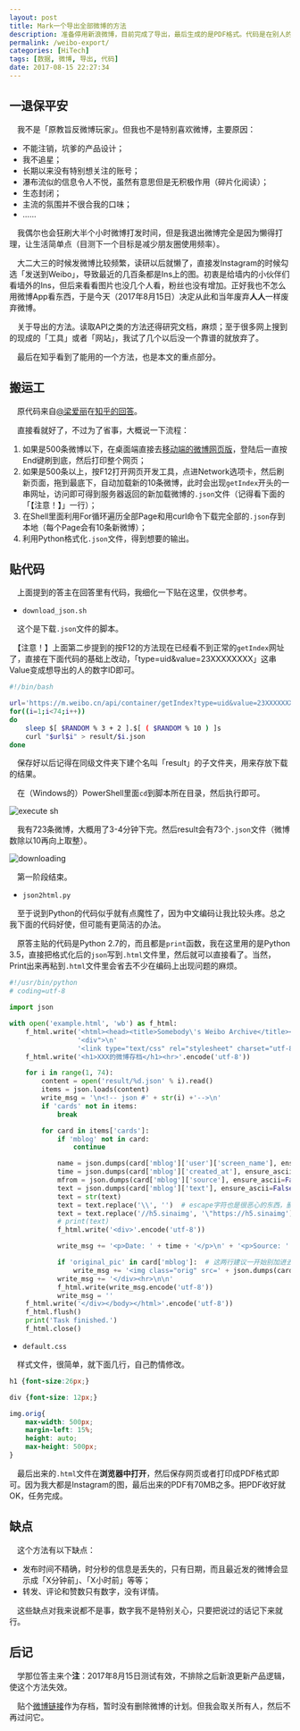 ```yaml
---
layout: post
title: Mark一个导出全部微博的方法
description: 准备停用新浪微博，目前完成了导出，最后生成的是PDF格式。代码是在别人的基础上改进了一下，现在记录在这里。
permalink: /weibo-export/
categories: [HiTech]
tags: [数据, 微博, 导出, 代码]
date: 2017-08-15 22:27:34
--- 
```


<!--「http://lanternd.qiniudn.com/Pic4Post/」-->

## 一退保平安

　我不是「原教旨反微博玩家」。但我也不是特别喜欢微博，主要原因：

- 不能注销，坑爹的产品设计；
- 我不追星；
- 长期以来没有特别想关注的账号；
- 瀑布流似的信息令人不悦，虽然有意思但是无积极作用（碎片化阅读）；
- 生态封闭；
- 主流的氛围并不很合我的口味；
- ……

　我偶尔也会狂刷大半个小时微博打发时间，但是我退出微博完全是因为懒得打理，让生活简单点（目测下一个目标是减少朋友圈使用频率）。

　大二大三的时候发微博比较频繁，读研以后就懒了，直接发Instagram的时候勾选「发送到Weibo」，导致最近的几百条都是Ins上的图。初衷是给墙内的小伙伴们看墙外的Ins，但后来看看图片也没几个人看，粉丝也没有增加。正好我也不怎么用微博App看东西，于是今天（2017年8月15日）决定从此和当年废弃**人人**一样废弃微博。

　关于导出的方法。读取API之类的方法还得研究文档，麻烦；至于很多网上搜到的现成的「工具」或者「网站」，我试了几个以后没一个靠谱的就放弃了。

　最后在知乎看到了能用的一个方法，也是本文的重点部分。

## 搬运工

　原代码来自[@梁爱丽](https://www.zhihu.com/people/liang-ai-li)在[知乎的回答](https://www.zhihu.com/question/20339936/answer/195823664)。

　直接看就好了，不过为了省事，大概说一下流程：

1. 如果是500条微博以下，在桌面端直接去[移动端的微博网页版](https://m.weibo.cn/)，登陆后一直按End键刷到底，然后打印整个网页；
2. 如果是500条以上，按F12打开网页开发工具，点进Network选项卡，然后刷新页面，拖到最底下，自动加载新的10条微博，此时会出现`getIndex`开头的一串网址，访问即可得到服务器返回的新加载微博的`.json`文件（记得看下面的「【注意！】」一行）；
3. 在Shell里面利用For循环遍历全部Page和用curl命令下载完全部的`.json`存到本地（每个Page会有10条新微博）；
4. 利用Python格式化`.json`文件，得到想要的输出。

## 贴代码

　上面提到的答主在回答里有代码，我细化一下贴在这里，仅供参考。

- `download_json.sh`

　这个是下载`.json`文件的脚本。

　【注意！】上面第二步提到的按F12的方法现在已经看不到正常的`getIndex`网址了，直接在下面代码的基础上改动，「type=uid&value=23XXXXXXXX」这串Value变成想导出的人的数字ID即可。

``` bash
#!/bin/bash

url='https://m.weibo.cn/api/container/getIndex?type=uid&value=23XXXXXXXX&containerid=2304132384538187&page='
for((i=1;i<74;i++))
do
    sleep $[ $RANDOM % 3 + 2 ].$[ ( $RANDOM % 10 ) ]s
    curl "$url$i" > result/$i.json
done
```

　保存好以后记得在同级文件夹下建个名叫「result」的子文件夹，用来存放下载的结果。

　在（Windows的）PowerShell里面`cd`到脚本所在目录，然后执行即可。

![execute sh](http://lanternd.qiniudn.com/Pic4Post/weibo-export/execute.png)

　我有723条微博，大概用了3-4分钟下完。然后result会有73个`.json`文件（微博数除以10再向上取整）。

![downloading](http://lanternd.qiniudn.com/Pic4Post/weibo-export/downloading.png)

　第一阶段结束。

- `json2html.py`

　至于说到Python的代码似乎就有点魔性了，因为中文编码让我比较头疼。总之我下面的代码好使，但可能有更简洁的办法。

　原答主贴的代码是Python 2.7的，而且都是`print`函数，我在这里用的是Python 3.5，直接把格式化后的`json`写到`.html`文件里，然后就可以直接看了。当然，Print出来再粘到`.html`文件里会省去不少在编码上出现问题的麻烦。

``` Python 
#!/usr/bin/python
# coding=utf-8

import json

with open('example.html', 'wb') as f_html:
    f_html.write('<html><head><title>Somebody\'s Weibo Archive</title></head><body>'
                 '<div">\n'
                 '<link type="text/css" rel="stylesheet" charset="utf-8" href="default.css" />'.encode('utf-8'))
    f_html.write('<h1>XXX的微博存档</h1><hr>'.encode('utf-8'))

    for i in range(1, 74):
        content = open('result/%d.json' % i).read()
        items = json.loads(content)
        write_msg = '\n<!-- json #' + str(i) +'-->\n'
        if 'cards' not in items:
            break

        for card in items['cards']:
            if 'mblog' not in card:
                continue

            name = json.dumps(card['mblog']['user']['screen_name'], ensure_ascii=False)  # 因为都是重复的同样的ID，所以没有写进文件里。
            time = json.dumps(card['mblog']['created_at'], ensure_ascii=False)
            mfrom = json.dumps(card['mblog']['source'], ensure_ascii=False)
            text = json.dumps(card['mblog']['text'], ensure_ascii=False)
            text = str(text)
            text = text.replace('\\', '')  # escape字符也是很恶心的东西，删掉。
            text = text.replace('//h5.sinaimg', '\"https://h5.sinaimg')  # 处理某些图片的URL问题
            # print(text)
            f_html.write('<div>'.encode('utf-8'))

            write_msg += '<p>Date: ' + time + '</p>\n' + '<p>Source: ' + mfrom + '</p>\n' + '<p>' + text + '</p>\n'

            if 'original_pic' in card['mblog']:  # 这两行建议一开始别加进去，文本调试OK以后再加，不然HTML页面会加载很久，尤其是图多or网速不好的时候。
                write_msg += '<img class="orig" src=' + json.dumps(card['mblog']['original_pic'], ensure_ascii=False) + '>\n'
            write_msg += '</div><hr>\n\n'
            f_html.write(write_msg.encode('utf-8'))
            write_msg = ''
    f_html.write('</div></body></html>'.encode('utf-8'))
    f_html.flush()
    print('Task finished.')
    f_html.close()
```

- `default.css`

　样式文件，很简单，就下面几行，自己酌情修改。

``` css
h1 {font-size:26px;}

div {font-size: 12px;}

img.orig{
	max-width: 500px;
	margin-left: 15%;
	height: auto;
	max-height: 500px;
}
```

　最后出来的`.html`文件在**浏览器中打开**，然后保存网页或者打印成PDF格式即可。因为我大都是Instagram的图，最后出来的PDF有70MB之多。把PDF收好就OK，任务完成。

## 缺点

　这个方法有以下缺点：

- 发布时间不精确，时分秒的信息是丢失的，只有日期，而且最近发的微博会显示成「X分钟前」、「X小时前」等等；
- 转发、评论和赞数只有数字，没有详情。

　这些缺点对我来说都不是事，数字我不是特别关心，只要把说过的话记下来就行。

## 后记

　学那位答主来个**注**：2017年8月15日测试有效，不排除之后新浪更新产品逻辑，使这个方法失效。

　贴个[微博链接](http://weibo.com/2384538187/)作为存档，暂时没有删除微博的计划。但我会取关所有人，然后不再过问它。